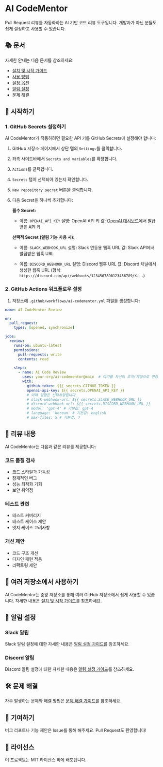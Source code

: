# AI CodeMentor

Pull Request 리뷰를 자동화하는 AI 기반 코드 리뷰 도구입니다. 개발자가 아닌 분들도 쉽게 설정하고 사용할 수 있습니다.

## 📚 문서

자세한 안내는 다음 문서를 참조하세요:

- [설치 및 시작 가이드](docs/installation.md)
- [사용 방법](docs/usage.md)
- [설정 옵션](docs/configuration.md)
- [알림 설정](docs/notifications.md)
- [문제 해결](docs/troubleshooting.md)

## 🚀 시작하기

### 1. GitHub Secrets 설정하기

AI CodeMentor가 작동하려면 필요한 API 키를 GitHub Secrets에 설정해야 합니다:

1. GitHub 저장소 페이지에서 상단 탭의 `Settings`를 클릭합니다.
2. 좌측 사이드바에서 `Secrets and variables`를 확장합니다.
3. `Actions`를 클릭합니다.
4. `Secrets` 탭이 선택되어 있는지 확인합니다.
5. `New repository secret` 버튼을 클릭합니다.
6. 다음 Secret을 하나씩 추가합니다:

   **필수 Secret:**
   - 이름: `OPENAI_API_KEY`
     설명: OpenAI API 키
     값: [OpenAI 대시보드](https://platform.openai.com/api-keys)에서 발급받은 API 키
     
   **선택적 Secret (알림 기능 사용 시):**
   - 이름: `SLACK_WEBHOOK_URL`
     설명: Slack 연동용 웹훅 URL
     값: Slack API에서 발급받은 웹훅 URL
     
   - 이름: `DISCORD_WEBHOOK_URL`
     설명: Discord 웹훅 URL
     값: Discord 채널에서 생성한 웹훅 URL (형식: `https://discord.com/api/webhooks/1234567890123456789/X...`)

### 2. GitHub Actions 워크플로우 설정

1. 저장소에 `.github/workflows/ai-codementor.yml` 파일을 생성합니다:

```yaml
name: AI CodeMentor Review

on:
  pull_request:
    types: [opened, synchronize]

jobs:
  review:
    runs-on: ubuntu-latest
    permissions:
      pull-requests: write
      contents: read

    steps:
      - name: AI Code Review
        uses: your-org/ai-codementor@main  # 여기를 자신의 조직/계정으로 변경하세요
        with:
          github-token: ${{ secrets.GITHUB_TOKEN }}
          openai-api-key: ${{ secrets.OPENAI_API_KEY }}
          # 아래 설정은 선택사항입니다
          # slack-webhook-url: ${{ secrets.SLACK_WEBHOOK_URL }}
          # discord-webhook-url: ${{ secrets.DISCORD_WEBHOOK_URL }}
          # model: 'gpt-4' # 기본값: gpt-4
          # language: 'korean' # 기본값: english
          # max-files: 5 # 기본값: 7
```

## 📝 리뷰 내용

AI CodeMentor는 다음과 같은 리뷰를 제공합니다:

### 코드 품질 검사
- 코드 스타일과 가독성
- 잠재적인 버그
- 성능 최적화 기회
- 보안 취약점

### 테스트 관련
- 테스트 커버리지
- 테스트 케이스 제안
- 엣지 케이스 고려사항

### 개선 제안
- 코드 구조 개선
- 디자인 패턴 적용
- 리팩토링 제안

## 🚀 여러 저장소에서 사용하기

AI CodeMentor는 중앙 저장소를 통해 여러 GitHub 저장소에서 쉽게 사용할 수 있습니다. 자세한 내용은 [설치 및 시작 가이드](docs/installation.md#여러-저장소에서-사용하기)를 참조하세요.

## 📨 알림 설정

### Slack 알림
Slack 알림 설정에 대한 자세한 내용은 [알림 설정 가이드](docs/notifications.md#slack-알림-설정)를 참조하세요.

### Discord 알림
Discord 알림 설정에 대한 자세한 내용은 [알림 설정 가이드](docs/notifications.md#discord-알림-설정)를 참조하세요.

## 🛠️ 문제 해결

자주 발생하는 문제와 해결 방법은 [문제 해결 가이드](docs/troubleshooting.md)를 참조하세요.

## 🤝 기여하기

버그 리포트나 기능 제안은 Issue를 통해 해주세요. Pull Request도 환영합니다!

## 📄 라이선스

이 프로젝트는 MIT 라이선스 하에 배포됩니다.

